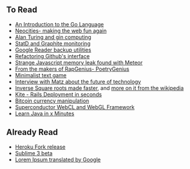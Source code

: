 ## To Read

* [An Introduction to the Go Language](http://blog.smartbear.com/programming/an-introduction-to-the-go-language-boldly-going-where-no-man-has-ever-gone-before/)
* [Neocities- making the web fun again](http://neocities.org/blog/making-the-web-fun-again)
* [Alan Turing and gin computing](http://www.theregister.co.uk/2013/06/28/wilkes_centenary_mercury_memory/)
* [StatD and Graphite monitoring](http://matt.aimonetti.net/posts/2013/06/26/practical-guide-to-graphite-monitoring/)
* [Google Reader backup utilities](https://github.com/mihaip/readerisdead#feed_archive)
* [Refactoring Github's interface](http://ianstormtaylor.com/refactoring-githubs-design/)
* [Strange Javascript memory leak found with Meteor](http://point.davidglasser.net/2013/06/27/surprising-javascript-memory-leak.html)
* [From the makers of RapGenius- PoetryGenius](http://poetry.rapgenius.com/)
* [Minimalist text game](http://adarkroom.doublespeakgames.com/)
* [Interview with Matz about the future of technology](http://fredwu.me/post/54175219257/the-future-of-computing-the-future-of-computer)
* [Inverse Square roots made faster](http://www.beyond3d.com/content/articles/8/), and [more on it from the wikipedia](http://en.wikipedia.org/wiki/Fast_inverse_square_root)
* [Kite - Rails Deployment in seconds](http://www.runkite.com/)
* [Bitcoin currency manipulation](http://blog.p2pfoundation.net/how-the-bitcoin-1-manipulate-the-currency-deceive-its-user-community-and-make-its-future-uncertain/2013/06/30)
* [Superconductor WebCL and WebGL Framework](http://superconductor.github.io/superconductor/)
* [Learn Java in x Minutes](http://learnxinyminutes.com/docs/java/)

## Already Read

* [Heroku Fork release](https://blog.heroku.com/archives/2013/6/27/heroku-fork)
* [Sublime 3 beta](http://www.sublimetext.com/blog/articles/sublime-text-3-public-beta)
* [Lorem Ipsum translated by Google](http://translate.google.ca/#la/en/Lorem%20ipsum%20dolor%20sit%20amet%2C%20consectetur%20adipiscing%20elit.%20Proin%20tristique%20rhoncus%20nulla%2C%20vel%20dignissim%20ligula%20vulputate%20nec.%20Donec%20velit%20mauris%2C%20ultricies%20quis%20elit%20non%2C%20pulvinar%20feugiat%20dolor.%20Vestibulum%20ante%20ipsum%20primis%20in%20faucibus%20orci%20luctus%20et%20ultrices%20posuere%20cubilia%20Curae%3B%20Class%20aptent%20taciti%20sociosqu%20ad%20litora%20torquent%20per%20conubia%20nostra%2C%20per%20inceptos%20himenaeos.%20Morbi%20nec%20porta%20nisl.%20Donec%20eget%20leo%20quis%20ante%20vehicula%20consectetur.%20Donec%20commodo%20ut%20ligula%20eget%20tincidunt.%20Sed%20congue%20in%20arcu%20in%20ullamcorper.%20Nullam%20et%20tincidunt%20erat.%20Mauris%20semper%20porttitor%20leo%2C%20porttitor%20lobortis%20odio%20hendrerit%20id.%20Nullam%20aliquet%20metus%20ut%20est%20placerat%20eleifend.)
